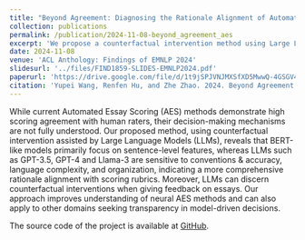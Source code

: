 ```yaml
---
title: "Beyond Agreement: Diagnosing the Rationale Alignment of Automated Essay Scoring Methods based on Linguistically-informed Counterfactuals"
collection: publications
permalink: /publication/2024-11-08-beyond_agreement_aes
excerpt: 'We propose a counterfactual intervention method using Large Language Models (LLMs) to reveal that, in automated essay scoring, while BERT-like models focus on sentence-level features, LLMs align more comprehensively with scoring rubrics by emphasizing conventions, accuracy, language complexity, and organization. The source code and data of this paper is available at [GitHub](https://github.com/YpLarryWang/beyond-agreement-aes-2024).'
date: 2024-11-08
venue: 'ACL Anthology: Findings of EMNLP 2024'
slidesurl: '../files/FIND1859-SLIDES-EMNLP2024.pdf'
paperurl: 'https://drive.google.com/file/d/1t9jSPJVNJMXSfXD5MwwQ-4GSGV4Gg8dS/view?usp=drive_link'
citation: 'Yupei Wang, Renfen Hu, and Zhe Zhao. 2024. Beyond Agreement: Diagnosing the Rationale Alignment of Automated Essay Scoring Methods based on Linguistically-informed Counterfactuals. In Findings of the Association for Computational Linguistics: EMNLP 2024, pages 8906–8925, Miami, Florida, USA. Association for Computational Linguistics.'
---
```


While current Automated Essay Scoring (AES) methods demonstrate high scoring agreement with human raters, their decision-making mechanisms are not fully understood. Our proposed method, using counterfactual intervention assisted by Large Language Models (LLMs), reveals that BERT-like models primarily focus on sentence-level features, whereas LLMs such as GPT-3.5, GPT-4 and Llama-3 are sensitive to conventions & accuracy, language complexity, and organization, indicating a more comprehensive rationale alignment with scoring rubrics. Moreover, LLMs can discern counterfactual interventions when giving feedback on essays. Our approach improves understanding of neural AES methods and can also apply to other domains seeking transparency in model-driven decisions.

The source code of the project is available at [GitHub](https://github.com/YpLarryWang/beyond-agreement-aes-2024).